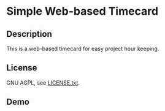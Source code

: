 Simple Web-based Timecard
=========================

Description
-----------

This is a web-based timecard for easy project hour keeping.

License
-------

GNU AGPL, see [LICENSE.txt](http://github.com/jheusala/timecard/blob/master/LICENSE.txt).

Demo
----


